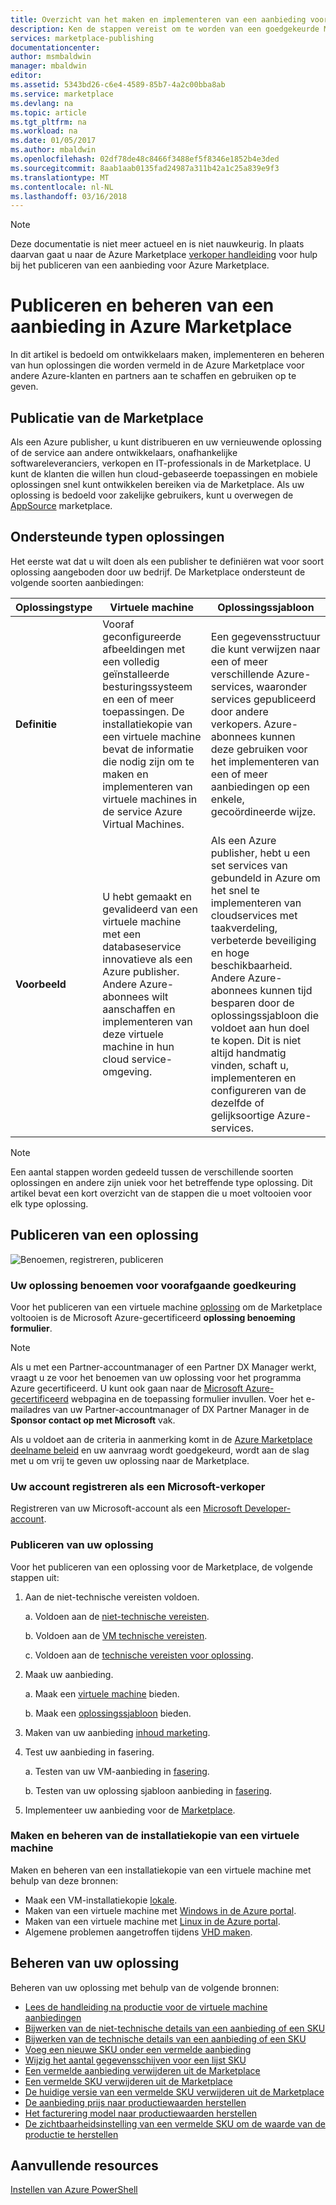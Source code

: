 ```yaml
---
title: Overzicht van het maken en implementeren van een aanbieding voor de Marketplace | Microsoft Docs
description: Ken de stappen vereist om te worden van een goedgekeurde Microsoft developer en maken en implementeren van een installatiekopie van virtuele machine, sjabloon, data-service of developer-service in Azure Marketplace
services: marketplace-publishing
documentationcenter: 
author: msmbaldwin
manager: mbaldwin
editor: 
ms.assetid: 5343bd26-c6e4-4589-85b7-4a2c00bba8ab
ms.service: marketplace
ms.devlang: na
ms.topic: article
ms.tgt_pltfrm: na
ms.workload: na
ms.date: 01/05/2017
ms.author: mbaldwin
ms.openlocfilehash: 02df78de48c8466f3488ef5f8346e1852b4e3ded
ms.sourcegitcommit: 8aab1aab0135fad24987a311b42a1c25a839e9f3
ms.translationtype: MT
ms.contentlocale: nl-NL
ms.lasthandoff: 03/16/2018
---
```

> [!NOTE]
> Deze documentatie is niet meer actueel en is niet nauwkeurig. In plaats daarvan gaat u naar de Azure Marketplace [verkoper handleiding](https://docs.microsoft.com/azure/marketplace/seller-guide/cloud-partner-portal-seller-guide) voor hulp bij het publiceren van een aanbieding voor Azure Marketplace.

# <a name="publish-and-manage-an-offer-in-the-azure-marketplace"></a>Publiceren en beheren van een aanbieding in Azure Marketplace
In dit artikel is bedoeld om ontwikkelaars maken, implementeren en beheren van hun oplossingen die worden vermeld in de Azure Marketplace voor andere Azure-klanten en partners aan te schaffen en gebruiken op te geven.

## <a name="marketplace-publishing"></a>Publicatie van de Marketplace
Als een Azure publisher, u kunt distribueren en uw vernieuwende oplossing of de service aan andere ontwikkelaars, onafhankelijke softwareleveranciers, verkopen en IT-professionals in de Marketplace. U kunt de klanten die willen hun cloud-gebaseerde toepassingen en mobiele oplossingen snel kunt ontwikkelen bereiken via de Marketplace. Als uw oplossing is bedoeld voor zakelijke gebruikers, kunt u overwegen de [AppSource](http://appsource.microsoft.com) marketplace.


## <a name="supported-types-of-solutions"></a>Ondersteunde typen oplossingen
Het eerste wat dat u wilt doen als een publisher te definiëren wat voor soort oplossing aangeboden door uw bedrijf. De Marketplace ondersteunt de volgende soorten aanbiedingen:

|Oplossingstype|Virtuele machine|Oplossingssjabloon|
|---|---|---|
|**Definitie**|Vooraf geconfigureerde afbeeldingen met een volledig geïnstalleerde besturingssysteem en een of meer toepassingen. De installatiekopie van een virtuele machine bevat de informatie die nodig zijn om te maken en implementeren van virtuele machines in de service Azure Virtual Machines.|Een gegevensstructuur die kunt verwijzen naar een of meer verschillende Azure-services, waaronder services gepubliceerd door andere verkopers. Azure-abonnees kunnen deze gebruiken voor het implementeren van een of meer aanbiedingen op een enkele, gecoördineerde wijze.|
|**Voorbeeld**|U hebt gemaakt en gevalideerd van een virtuele machine met een databaseservice innovatieve als een Azure publisher. Andere Azure-abonnees wilt aanschaffen en implementeren van deze virtuele machine in hun cloud service-omgeving.|Als een Azure publisher, hebt u een set services van gebundeld in Azure om het snel te implementeren van cloudservices met taakverdeling, verbeterde beveiliging en hoge beschikbaarheid. Andere Azure-abonnees kunnen tijd besparen door de oplossingssjabloon die voldoet aan hun doel te kopen. Dit is niet altijd handmatig vinden, schaft u, implementeren en configureren van de dezelfde of gelijksoortige Azure-services.|

> [!NOTE]
> Een aantal stappen worden gedeeld tussen de verschillende soorten oplossingen en andere zijn uniek voor het betreffende type oplossing. Dit artikel bevat een kort overzicht van de stappen die u moet voltooien voor elk type oplossing.

## <a name="publish-a-solution"></a>Publiceren van een oplossing
![Benoemen, registreren, publiceren](media/marketplace-publishing-getting-started/img01.png)

### <a name="nominate-your-solution-for-pre-approval"></a>Uw oplossing benoemen voor voorafgaande goedkeuring
Voor het publiceren van een virtuele machine [oplossing](https://createopportunity.azurewebsites.net) om de Marketplace voltooien is de Microsoft Azure-gecertificeerd **oplossing benoeming formulier**.

>[!NOTE]
> Als u met een Partner-accountmanager of een Partner DX Manager werkt, vraagt u ze voor het benoemen van uw oplossing voor het programma Azure gecertificeerd. U kunt ook gaan naar de [Microsoft Azure-gecertificeerd](http://createopportunity.azurewebsites.net) webpagina en de toepassing formulier invullen. Voer het e-mailadres van uw Partner-accountmanager of DX Partner Manager in de **Sponsor contact op met Microsoft** vak.

Als u voldoet aan de criteria in aanmerking komt in de [Azure Marketplace deelname beleid](http://go.microsoft.com/fwlink/?LinkID=526833) en uw aanvraag wordt goedgekeurd, wordt aan de slag met u om vrij te geven uw oplossing naar de Marketplace.

### <a name="register-your-account-as-a-microsoft-seller"></a>Uw account registreren als een Microsoft-verkoper
Registreren van uw Microsoft-account als een [Microsoft Developer-account](marketplace-publishing-accounts-creation-registration.md).

### <a name="publish-your-solution"></a>Publiceren van uw oplossing
Voor het publiceren van een oplossing voor de Marketplace, de volgende stappen uit:
1. Aan de niet-technische vereisten voldoen.

    a. Voldoen aan de [niet-technische vereisten](marketplace-publishing-pre-requisites.md).

    b. Voldoen aan de [VM technische vereisten](marketplace-publishing-vm-image-creation-prerequisites.md).

    c. Voldoen aan de [technische vereisten voor oplossing](marketplace-publishing-solution-template-creation-prerequisites.md).

2. Maak uw aanbieding.

    a. Maak een [virtuele machine](marketplace-publishing-vm-image-creation.md) bieden.

    b. Maak een [oplossingssjabloon](marketplace-publishing-solution-template-creation.md) bieden.

3. Maken van uw aanbieding [inhoud marketing](marketplace-publishing-push-to-staging.md).

4. Test uw aanbieding in fasering.

    a. Testen van uw VM-aanbieding in [fasering](marketplace-publishing-vm-image-test-in-staging.md).

    b. Testen van uw oplossing sjabloon aanbieding in [fasering](marketplace-publishing-solution-template-test-in-staging.md).

5. Implementeer uw aanbieding voor de [Marketplace](marketplace-publishing-push-to-production.md).


### <a name="create-and-manage-a-virtual-machine-image"></a>Maken en beheren van de installatiekopie van een virtuele machine
Maken en beheren van een installatiekopie van een virtuele machine met behulp van deze bronnen:
* Maak een VM-installatiekopie [lokale](marketplace-publishing-vm-image-creation-on-premise.md).
* Maken van een virtuele machine met [Windows in de Azure portal](../virtual-machines/virtual-machines-windows-hero-tutorial.md?toc=%2fazure%2fvirtual-machines%2fwindows%2ftoc.json).
* Maken van een virtuele machine met [Linux in de Azure portal](../virtual-machines/linux/quick-create-portal.md?toc=%2fazure%2fvirtual-machines%2flinux%2ftoc.json).
* Algemene problemen aangetroffen tijdens [VHD maken](marketplace-publishing-vm-image-creation-troubleshooting.md).

## <a name="manage-your-solution"></a>Beheren van uw oplossing
Beheren van uw oplossing met behulp van de volgende bronnen:
* [Lees de handleiding na productie voor de virtuele machine aanbiedingen](marketplace-publishing-vm-image-post-publishing.md)
* [Bijwerken van de niet-technische details van een aanbieding of een SKU](marketplace-publishing-vm-image-post-publishing.md#update-the-nontechnical-details-of-an-offer-or-a-sku)
* [Bijwerken van de technische details van een aanbieding of een SKU](marketplace-publishing-vm-image-post-publishing.md#update-the-technical-details-of-a-sku)
* [Voeg een nieuwe SKU onder een vermelde aanbieding](marketplace-publishing-vm-image-post-publishing.md#add-a-new-sku-under-a-listed-offer)
* [Wijzig het aantal gegevensschijven voor een lijst SKU](marketplace-publishing-vm-image-post-publishing.md#change-the-data-disk-count-for-a-listed-sku)
* [Een vermelde aanbieding verwijderen uit de Marketplace](marketplace-publishing-vm-image-post-publishing.md)
* [Een vermelde SKU verwijderen uit de Marketplace](marketplace-publishing-vm-image-post-publishing.md#delete-a-listed-sku-from-the-marketplace)
* [De huidige versie van een vermelde SKU verwijderen uit de Marketplace](marketplace-publishing-vm-image-post-publishing.md#delete-the-current-version-of-a-listed-sku-from-the-marketplace)
* [De aanbieding prijs naar productiewaarden herstellen](marketplace-publishing-vm-image-post-publishing.md#revert-the-listing-price-to-production-values)
* [Het facturering model naar productiewaarden herstellen](marketplace-publishing-vm-image-post-publishing.md#revert-the-billing-model-to-production-values)
* [De zichtbaarheidsinstelling van een vermelde SKU om de waarde van de productie te herstellen](marketplace-publishing-vm-image-post-publishing.md#revert-the-visibility-setting-of-a-listed-sku-to-the-production-value)

## <a name="additional-resources"></a>Aanvullende resources
[Instellen van Azure PowerShell](marketplace-publishing-powershell-setup.md)
